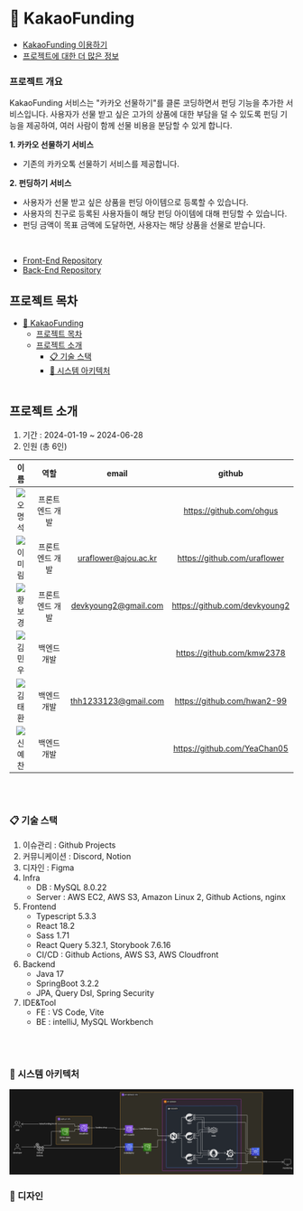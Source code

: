 # 🎁 KakaoFunding

- [KakaoFunding 이용하기](https://kakaofunding.kro.kr/)
- [프로젝트에 대한 더 많은 정보](https://github.com/KakaoFunding/.github/wiki)

### 프로젝트 개요

KakaoFunding 서비스는 "카카오 선물하기"를 클론 코딩하면서 펀딩 기능을 추가한 서비스입니다. 
사용자가 선물 받고 싶은 고가의 상품에 대한 부담을 덜 수 있도록 펀딩 기능을 제공하여, 여러 사람이 함께 선물 비용을 분담할 수 있게 합니다. 


**1. 카카오 선물하기 서비스**
  - 기존의 카카오톡 선물하기 서비스를 제공합니다.
    
**2. 펀딩하기 서비스**
  - 사용자가 선물 받고 싶은 상품을 펀딩 아이템으로 등록할 수 있습니다.
  - 사용자의 친구로 등록된 사용자들이 해당 펀딩 아이템에 대해 펀딩할 수 있습니다.
  - 펀딩 금액이 목표 금액에 도달하면, 사용자는 해당 상품을 선물로 받습니다.

<br/>

- [Front-End Repository](https://github.com/KakaoFunding/front-end)
- [Back-End Repository](https://github.com/KakaoFunding/back-end)

## 프로젝트 목차
- [🎁 KakaoFunding](#kakaofunding)
  - [프로젝트 목차](#프로젝트-목차)
  - [프로젝트 소개](#프로젝트-소개)
    - [📋 기술 스택](#-기술-스택)
    - [🧱 시스템 아키텍처](#-시스템-아키텍처)
<br/><br/>

## 프로젝트 소개
1. 기간 : 2024-01-19 ~ 2024-06-28 
2. 인원 (총 6인)

  |이름|역할|email|github|
  |:---:|:---:|:---:|:---:|
  |<img src="https://github.com/ohgus.png" width="100"/><br/>오명석|프론트엔드 개발||https://github.com/ohgus|
  |<img src="https://github.com/uraflower.png" width="100"/><br/>이미림|프론트엔드 개발|uraflower@ajou.ac.kr|https://github.com/uraflower|
  |<img src="https://github.com/devkyoung2.png" width="100"/><br/>황보경|프론트엔드 개발|devkyoung2@gmail.com|https://github.com/devkyoung2|
  |<img src="https://github.com/kmw2378.png" width="100"/><br/>김민우|백엔드 개발||https://github.com/kmw2378|
  |<img src="https://github.com/hwan2-99.png" width="100"/><br/>김태환|백엔드 개발|thh1233123@gmail.com|https://github.com/hwan2-99|
  |<img src="https://github.com/YeaChan05.png" width="100"/><br/>신예찬|백엔드 개발||https://github.com/YeaChan05|

<br/><br/>

### 📋 기술 스택

1. 이슈관리 : Github Projects
2. 커뮤니케이션 : Discord, Notion
3. 디자인 : Figma
4. Infra
   - DB : MySQL 8.0.22
   - Server : AWS EC2, AWS S3, Amazon Linux 2, Github Actions, nginx 
5. Frontend
   - Typescript 5.3.3
   - React 18.2
   - Sass 1.71
   - React Query 5.32.1, Storybook 7.6.16
   - CI/CD : Github Actions, AWS S3, AWS Cloudfront
6. Backend
   - Java 17
   - SpringBoot 3.2.2
   - JPA, Query Dsl, Spring Security
7. IDE&Tool
    - FE : VS Code, Vite
    - BE : intelliJ, MySQL Workbench

<br/><br/>

### 🧱 시스템 아키텍처

![](../assets/system_architecture.png)

### 🎨 디자인



